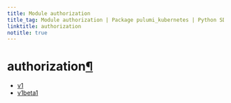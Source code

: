 ```yaml
---
title: Module authorization
title_tag: Module authorization | Package pulumi_kubernetes | Python SDK
linktitle: authorization
notitle: true
---
```


<div class="section" id="authorization">
<h1>authorization<a class="headerlink" href="#authorization" title="Permalink to this headline">¶</a></h1>
<div class="toctree-wrapper compound">
<ul>
<li class="toctree-l1"><a class="reference internal" href="v1/">v1</a></li>
<li class="toctree-l1"><a class="reference internal" href="v1beta1/">v1beta1</a></li>
</ul>
</div>
</div>
